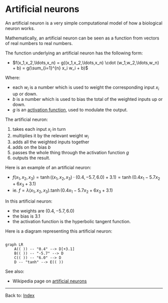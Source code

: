 # Artificial neurons

An artificial neuron is a very simple computational model of how a biological neuron works.

Mathematically, an artificial neuron can be seen as a function from vectors of real numbers to real numbers.

The function underlying an artificial neuron has the following form:
- $f(x_1,x_2,\ldots,x_n) = g((x_1,x_2,\ldots,x_n) \cdot (w_1,w_2,\ldots,w_n) + b) = g(\sum_{i=1}^{n} x_i w_i + b)$

Where:
- each $w_i$ is a number which is used to weight the corresponding input $x_i$ up or down.
- $b$ is a number which is used to bias the total of the weighted inputs up or down.
- $g$ is an [activation function](activation_functions.md), used to modulate the output.

The artificial neuron: 
1. takes each input $x_i$ in turn
2. multiplies it by the relevant weight $w_i$
3. adds all the weighted inputs together
4. adds on the bias $b$
5. passes the whole thing through the activation function $g$
6. outputs the result.

Here is an example of an artificial neuron:
- $f(x_1,x_2,x_3) = \tanh((x_1,x_2,x_3) \cdot (0.4,-5.7,6.0) + 3.1) = \tanh(0.4x_1 - 5.7x_2 + 6x_3 + 3.1)$
- ie. $f = \lambda(x_1,x_2,x_3).\tanh(0.4x_1 - 5.7x_2 + 6x_3 + 3.1)$

In this artificial neuron:
- the weights are $(0.4,-5.7,6.0)$
- the bias is $3.1$
- the activation function is the hyperbolic tangent function.

Here is a diagram representing this artificial neuron:

```mermaid

graph LR
    A(( )) -- "0.4" --> D[+3.1]
    B(( )) -- "-5.7" --> D
    C(( )) -- "6.0" --> D
    D -- "tanh" --> E(( ))
```

See also:
- Wikipedia page on [artificial neurons](https://en.wikipedia.org/wiki/Artificial_neuron)

----

Back to: [Index](index.md)
